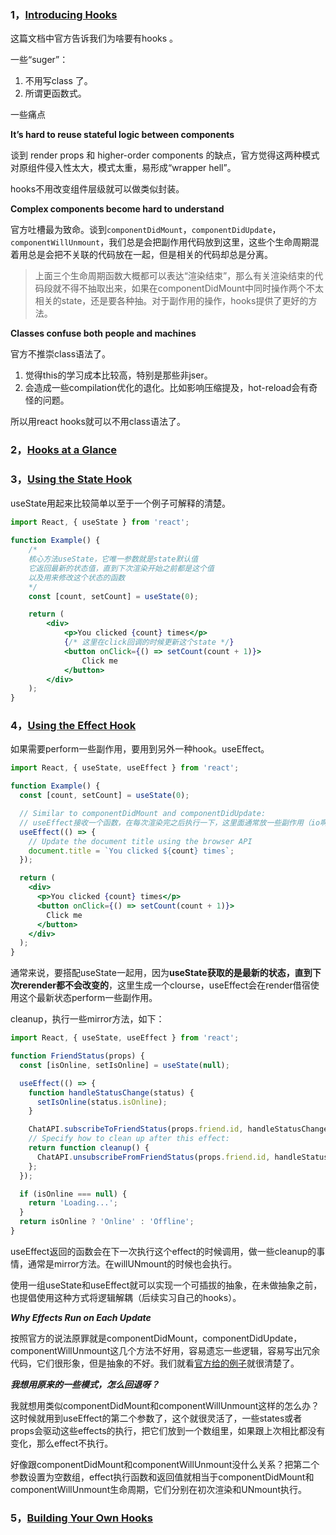 ### 1，[Introducing Hooks](https://reactjs.org/docs/hooks-intro.html)

这篇文档中官方告诉我们为啥要有hooks 。

一些“suger”：
1. 不用写class 了。
2. 所谓更函数式。

一些痛点

**It’s hard to reuse stateful logic between components**

谈到 render props 和 higher-order components 的缺点，官方觉得这两种模式对原组件侵入性太大，模式太重，易形成“wrapper hell”。

hooks不用改变组件层级就可以做类似封装。

**Complex components become hard to understand**

官方吐槽最为致命。谈到`componentDidMount`，`componentDidUpdate`，`componentWillUnmount`，我们总是会把副作用代码放到这里，这些个生命周期混着用总是会把不关联的代码放在一起，但是相关的代码却总是分离。

> 上面三个生命周期函数大概都可以表达“渲染结束”，那么有关渲染结束的代码段就不得不抽取出来，如果在componentDidMount中同时操作两个不太相关的state，还是要各种抽。对于副作用的操作，hooks提供了更好的方法。

**Classes confuse both people and machines**

官方不推崇class语法了。

1. 觉得this的学习成本比较高，特别是那些非jser。
2. 会造成一些compilation优化的退化。比如影响压缩提及，hot-reload会有奇怪的问题。

所以用react hooks就可以不用class语法了。

### 2，[Hooks at a Glance](https://reactjs.org/docs/hooks-overview.html)

### 3，[Using the State Hook](https://reactjs.org/docs/hooks-state.html)

useState用起来比较简单以至于一个例子可解释的清楚。

```jsx
import React, { useState } from 'react';
 
function Example() {
    /*
    核心方法useState，它唯一参数就是state默认值
    它返回最新的状态值，直到下次渲染开始之前都是这个值
    以及用来修改这个状态的函数
    */
    const [count, setCount] = useState(0);

    return (
        <div>
            <p>You clicked {count} times</p>
            {/* 这里在click回调的时候更新这个state */}
            <button onClick={() => setCount(count + 1)}>
                Click me
            </button>
        </div>
    );
}
```

### 4，[Using the Effect Hook](https://reactjs.org/docs/hooks-effect.html)

如果需要perform一些副作用，要用到另外一种hook。useEffect。

```jsx
import React, { useState, useEffect } from 'react';

function Example() {
  const [count, setCount] = useState(0);

  // Similar to componentDidMount and componentDidUpdate:
  // useEffect接收一个函数，在每次渲染完之后执行一下，这里面通常放一些副作用（io啊，dom啊）
  useEffect(() => {
    // Update the document title using the browser API
    document.title = `You clicked ${count} times`;
  });

  return (
    <div>
      <p>You clicked {count} times</p>
      <button onClick={() => setCount(count + 1)}>
        Click me
      </button>
    </div>
  );
}
```

通常来说，要搭配useState一起用，因为**useState获取的是最新的状态，直到下次rerender都不会改变的**，这里生成一个clourse，useEffect会在render借宿使用这个最新状态perform一些副作用。

cleanup，执行一些mirror方法，如下：

```jsx
import React, { useState, useEffect } from 'react';

function FriendStatus(props) {
  const [isOnline, setIsOnline] = useState(null);

  useEffect(() => {
    function handleStatusChange(status) {
      setIsOnline(status.isOnline);
    }

    ChatAPI.subscribeToFriendStatus(props.friend.id, handleStatusChange);
    // Specify how to clean up after this effect:
    return function cleanup() {
      ChatAPI.unsubscribeFromFriendStatus(props.friend.id, handleStatusChange);
    };
  });

  if (isOnline === null) {
    return 'Loading...';
  }
  return isOnline ? 'Online' : 'Offline';
}
```

useEffect返回的函数会在下一次执行这个effect的时候调用，做一些cleanup的事情，通常是mirror方法。在willUNmount的时候也会执行。

使用一组useState和useEffect就可以实现一个可插拔的抽象，在未做抽象之前，也提倡使用这种方式将逻辑解耦（后续实习自己的hooks）。

***Why Effects Run on Each Update***

按照官方的说法原罪就是componentDidMount，componentDidUpdate，componentWillUnmount这几个方法不好用，容易遗忘一些逻辑，容易写出冗余代码，它们很形象，但是抽象的不好。我们就看[官方给的例子](https://reactjs.org/docs/hooks-effect.html#explanation-why-effects-run-on-each-update)就很清楚了。

***我想用原来的一些模式，怎么回退呀？***

我就想用类似componentDidMount和componentWillUnmount这样的怎么办？这时候就用到useEffect的第二个参数了，这个就很灵活了，一些states或者props会驱动这些effects的执行，把它们放到一个数组里，如果跟上次相比都没有变化，那么effect不执行。

好像跟componentDidMount和componentWillUnmount没什么关系？把第二个参数设置为空数组，effect执行函数和返回值就相当于componentDidMount和componentWillUnmount生命周期，它们分别在初次渲染和UNmount执行。

### 5，[Building Your Own Hooks](https://reactjs.org/docs/hooks-custom.html)

